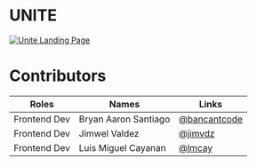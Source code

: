 # UNITE 

[![Unite Landing Page](/public/LandingPageDesktop.png)](https://www.figma.com/design/VRSTg0SlmGAdchH4obNckd/AWEB-Prelim-Angular?node-id=0-1&t=bitR1D6qpRYeQlzM-1)

# Contributors 
| Roles | Names |Links |
|-|-|-|
|Frontend Dev | Bryan Aaron Santiago | [@bancantcode](https://github.com/Bancantcode) |
|Frontend Dev | Jimwel Valdez | [@jimvdz](https://github.com/jimvdz) |
|Frontend Dev | Luis Miguel Cayanan | [@lmcay](https://github.com/lmcay) |

